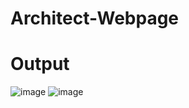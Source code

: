 # Architect-Webpage

# Output
![image](https://github.com/priyanshishah20/Architect-Webpage/assets/92794107/836c8074-8f31-4094-8a55-a727f36a3bd9)
![image](https://github.com/priyanshishah20/Architect-Webpage/assets/92794107/3b3df736-5c08-4e87-8da7-2d57cbac23af)
